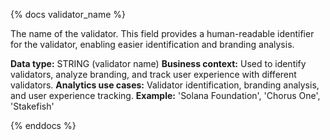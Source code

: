 {% docs validator_name %}

The name of the validator. This field provides a human-readable identifier for the validator, enabling easier identification and branding analysis.

**Data type:** STRING (validator name)
**Business context:** Used to identify validators, analyze branding, and track user experience with different validators.
**Analytics use cases:** Validator identification, branding analysis, and user experience tracking.
**Example:** 'Solana Foundation', 'Chorus One', 'Stakefish'

{% enddocs %} 